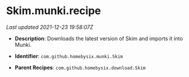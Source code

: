 # Skim.munki.recipe

_Last updated 2021-12-23 19:58:07Z_

- **Description**: Downloads the latest version of Skim and imports it into Munki.

- **Identifier**: `com.github.homebysix.munki.Skim`

- **Parent Recipes**: `com.github.homebysix.download.Skim`